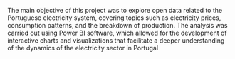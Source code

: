 The main objective of this project was to explore open data related to the Portuguese electricity system, covering topics such as electricity prices, consumption patterns, and the breakdown of production. The analysis was carried out using Power BI software, which  allowed for the development of interactive charts and visualizations that facilitate a deeper understanding of the dynamics of the electricity sector in Portugal
